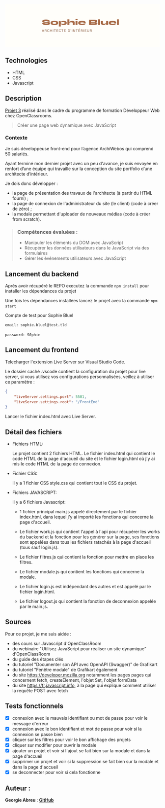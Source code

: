 ![Banner](/FrontEnd/assets/images/readme/sophie-bluel.webp)

## Technologies

- HTML
- CSS
- Javascript

## Description

[Projet 3](https://openclassrooms.com/fr/paths/717/projects/1157/assignment) réalisé dans le cadre du programme de formation Développeur Web chez OpenClassrooms.

> Créer une page web dynamique avec JavaScript

### Contexte

Je suis développeuse front-end pour l’agence ArchiWebos qui comprend 50 salariés. 

Ayant terminé mon dernier projet avec un peu d'avance, je suis envoyée en renfort d’une équipe qui travaille sur la conception du site portfolio d’une architecte d’intérieur.

Je dois donc développer :
- la page de présentation des travaux de l'architecte (à partir du HTML fourni) ;
- la page de connexion de l'administrateur du site (le client) (code à créer de zéro) ;
- la modale permettant d'uploader de nouveaux médias (code à créer from scratch).

> ### Compétences évaluées :
>
> - Manipuler les éléments du DOM avec JavaScript
> - Récupérer les données utilisateurs dans le JavaScript via des formulaires
> - Gérer les événements utilisateurs avec JavaScript

## Lancement du backend

Après avoir récupéré le REPO executez la commande `npm install` pour installer les dépendances du projet

Une fois les dépendances installées lancez le projet avec la commande `npm start`

Compte de test pour Sophie Bluel

```
email: sophie.bluel@test.tld

password: S0phie 
```

## Lancement du frontend

Telecharger l'extension Live Server sur Visual Studio Code.

Le dossier caché .vscode contient la configuration du projet pour live server, si vous utilisez vos configurations personnalisées, veillez à utiliser ce paramètre :
```json
{
    "liveServer.settings.port": 5501,
    "liveServer.settings.root": "/FrontEnd"
}
```

Lancer le fichier index.html avec Live Server.

## Détail des fichiers

- Fichiers HTML:

    Le projet contient 2 fichiers HTML.
    Le fichier index.html qui contient le code HTML de la page d'accueil du site et le fichier login.html où j'y ai mis le code HTML de la page de connexion.

- Fichier CSS:

    Il y a 1 fichier CSS style.css qui contient tout le CSS du projet.

- Fichiers JAVASCRIPT:

    Il y a 6 fichiers Javascript:

    - 1 fichier principal main.js appelé directement par le fichier index.html, dans lequel j'y ai importé les fonctions qui concerne la page d'accueil.

    -   Le fichier work.js qui contient l'appel à l'api pour récupérer les works du backend et la fonction pour les générer sur la page, ses fonctions sont appelées dans tous les fichiers ratachés à la page d'accueil (tous sauf login.js).

    - Le fichier filtres.js qui contient la fonction pour mettre en place les filtres.

    - Le fichier modale.js qui contient les fonctions qui concerne la modale.

    - Le fichier login.js est indépendant des autres et est appelé par le fichier login.html.

    - Le fichier logout.js qui contient la fonction de deconnexion appelée par le main.js.

## Sources

Pour ce projet, je me suis aidée : 
* des cours sur Javascript d'OpenClassRoom
* du webinaire "Utilisez JavaScript pour réaliser un site dynamique" d'OpenClassRoom
* du guide des étapes clés
* du tutoriel "Documenter son API avec OpenAPI (Swagger)" de Grafikart
* du tutoriel "Fenêtre modale" de Grafikart également
* du site https://developer.mozilla.org notamment les pages pages qui concernent fetch, createElement, l'objet Set, l'objet formData
* du site https://fr.javascript.info, à la page qui explique comment utiliser la requête POST avec fetch

## Tests fonctionnels

- [x] connexion avec le mauvais identifiant ou mot de passe pour voir le message d'erreur
- [x] connexion avec le bon identifiant et mot de passe pour voir si la connexion se passe bien
- [x] cliquer sur les filtres pour voir le bon affichage des projets
- [x] cliquer sur modifier pour ouvrir la modale
- [x] ajouter un projet et voir si l'ajout se fait bien sur la modale et dans la page d'accueil
- [x] supprimer un projet et voir si la suppression se fait bien sur la modale et dans la page d'accueil
- [x] se deconnecter pour voir si cela fonctionne

## Auteur :

**Georgie Abreu** : [**GitHub**](https://github.com/AbreuGeorgie/)

